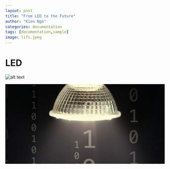 ```yaml
---
layout: post
title: "From LED to the Future"
author: "Kien Ngo"
categories: documentation
tags: [documentation,sample]
image: lifi.jpeg
---
```


# LED


![alt text](https://raw.githubusercontent.com/kotobuki09/kotobuki09.github.io/gh-pages/assets/img/lifi-3.png "Pic1")

![alt text](https://raw.githubusercontent.com/kotobuki09/kotobuki09.github.io/gh-pages/assets/img/lifi-2.png "Pic1")

